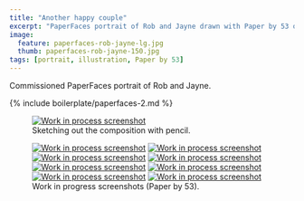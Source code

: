 ```yaml
---
title: "Another happy couple"
excerpt: "PaperFaces portrait of Rob and Jayne drawn with Paper by 53 on an iPad."
image: 
  feature: paperfaces-rob-jayne-lg.jpg
  thumb: paperfaces-rob-jayne-150.jpg
tags: [portrait, illustration, Paper by 53]
---
```


Commissioned PaperFaces portrait of Rob and Jayne.

{% include boilerplate/paperfaces-2.md %}

<figure>
  <a href="{{ site.url }}/assets/images/paperfaces-rob-jayne-process-1-lg.jpg"><img src="{{ site.url }}/assets/images/paperfaces-rob-jayne-process-1-750.jpg" alt="Work in process screenshot"></a>
  <figcaption>Sketching out the composition with pencil.</figcaption>
</figure>

<figure class="half">
  <a href="{{ site.url }}/assets/images/paperfaces-rob-jayne-process-2-lg.jpg"><img src="{{ site.url }}/assets/images/paperfaces-rob-jayne-process-2-600.jpg" alt="Work in process screenshot"></a>
  <a href="{{ site.url }}/assets/images/paperfaces-rob-jayne-process-3-lg.jpg"><img src="{{ site.url }}/assets/images/paperfaces-rob-jayne-process-3-600.jpg" alt="Work in process screenshot"></a>
  <a href="{{ site.url }}/assets/images/paperfaces-rob-jayne-process-4-lg.jpg"><img src="{{ site.url }}/assets/images/paperfaces-rob-jayne-process-4-600.jpg" alt="Work in process screenshot"></a>
  <a href="{{ site.url }}/assets/images/paperfaces-rob-jayne-process-5-lg.jpg"><img src="{{ site.url }}/assets/images/paperfaces-rob-jayne-process-5-600.jpg" alt="Work in process screenshot"></a>
  <a href="{{ site.url }}/assets/images/paperfaces-rob-jayne-process-6-lg.jpg"><img src="{{ site.url }}/assets/images/paperfaces-rob-jayne-process-6-600.jpg" alt="Work in process screenshot"></a>
  <a href="{{ site.url }}/assets/images/paperfaces-rob-jayne-process-7-lg.jpg"><img src="{{ site.url }}/assets/images/paperfaces-rob-jayne-process-7-600.jpg" alt="Work in process screenshot"></a>
  <a href="{{ site.url }}/assets/images/paperfaces-rob-jayne-process-8-lg.jpg"><img src="{{ site.url }}/assets/images/paperfaces-rob-jayne-process-8-600.jpg" alt="Work in process screenshot"></a>
  <a href="{{ site.url }}/assets/images/paperfaces-rob-jayne-process-9-lg.jpg"><img src="{{ site.url }}/assets/images/paperfaces-rob-jayne-process-9-600.jpg" alt="Work in process screenshot"></a>
  <figcaption>Work in progress screenshots (Paper by 53).</figcaption>
</figure>